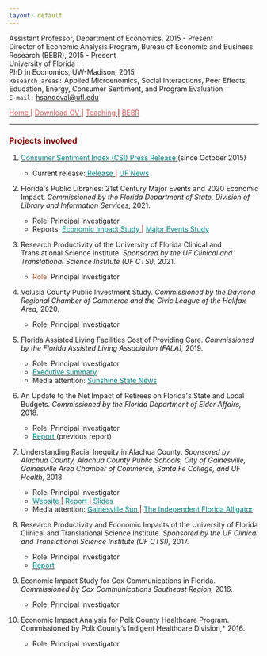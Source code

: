 ```yaml
---
layout: default
---
```


Assistant Professor, Department of Economics, 2015 - Present  
Director of Economic Analysis Program, Bureau of Economic and Business Research (BEBR), 2015 - Present  
University of Florida  
PhD in Economics, UW-Madison, 2015  
`Research areas:` Applied Microenomics, Social Interactions, Peer Effects, Education, Energy, Consumer Sentiment, and Program Evaluation  
`E-mail:` [hsandoval@ufl.edu](mailto:hsandoval@ufl.edu) 


[<span style="color: IndianRed"> Home </span>](index.html) <span style="color: maroon"> &#124; </span> <a href="https://hhsandoval.github.io/CVHHSG.pdf" target="_blank"> <span style="color: IndianRed"> Download CV </span> </a> <span style="color: maroon"> &#124; </span> [<span style="color: IndianRed"> Teaching </span>](teaching.html) <span style="color: maroon"> &#124; </span> [<span style="color: IndianRed"> BEBR </span>](bebr.html)

* * *

### <span style="color: maroon"> Projects involved </span>

1. [<span style="color: teal"> Consumer Sentiment Index (CSI) Press Release </span>](https://www.bebr.ufl.edu/florida-consumer-sentiment/) (since October 2015)
    * Current release:[<span style="color: teal"> Release </span>](https://www.bebr.ufl.edu/wp-content/uploads/2022/06/csi_2022_28_june.pdf) <span style="color: maroon"> &#124; </span> [<span style="color: teal"> UF News </span>](https://news.ufl.edu/2022/06/june-consumer-sentiment-increases/)

2. <span style="color: Charcoal"> Florida's Public Libraries: 21st Century Major Events and 2020 Economic Impact. </span> *Commissioned by the Florida Department of State, Division of Library and Information Services,* 2021. 
    * Role: Principal Investigator 
    * Reports: [<span style="color: teal"> Economic Impact Study </span>](https://dos.myflorida.com/library-archives/library-development/data/economic-impact/) <span style="color: maroon"> &#124; </span> [<span style="color: teal"> Major Events Study </span>](https://dos.myflorida.com/library-archives/library-development/data/major-events/)

3. <span style="color: Charcoal"> Research Productivity of the University of Florida Clinical and Translational Science Institute. </span> *Sponsored by the UF Clinical and Translational Science Institute (UF CTSI),* 2021. 
    * <span style="color: Sienna"> Role: </span>  Principal Investigator 

4. <span style="color: Charcoal"> Volusia County Public Investment Study. </span> *Commissioned by the Daytona Regional Chamber of Commerce and the Civic League of the Halifax Area,* 2020. 
    * Role: Principal Investigator 

5. <span style="color: Charcoal"> Florida Assisted Living Facilities Cost of Providing Care. </span> *Commissioned by the Florida Assisted Living Association (FALA),* 2019.
    * Role: Principal Investigator 
    * [<span style="color: teal"> Executive summary </span>](https://www.fala.org/ALF-Cost-of-Care-Study.html)
    * Media attention: [<span style="color: teal"> Sunshine State News </span>](http://www.sunshinestatenews.com/story/florida-alfs-face-rising-cost-few-skilled-workers)

6. <span style="color: Charcoal"> An Update to the Net Impact of Retirees on Florida's State and Local Budgets. </span>  *Commissioned by the Florida Department of Elder Affairs,* 2018.
    * Role: Principal Investigator 
    * [<span style="color: teal"> Report </span>](https://elderaffairs.org/wp-content/uploads/Retiree-Net-Impact-on-Floridas-Budgets-1.pdf) (previous report)

7. <span style="color: Charcoal"> Understanding Racial Inequity in Alachua County. </span> *Sponsored by Alachua County, Alachua County Public Schools, City of Gainesville, Gainesville Area Chamber of Commerce, Santa Fe College, and UF Health,* 2018.
    * Role: Principal Investigator 
    * [<span style="color: teal"> Website </span>](https://www.bebr.ufl.edu/economics/racial-inequity) <span style="color: maroon"> &#124; </span> [<span style="color: teal"> Report </span>](https://www.bebr.ufl.edu/sites/default/files/Research%20Reports/ri1_baseline_report.pdf) <span style="color: maroon"> &#124; </span> [<span style="color: teal"> Slides </span>](https://www.bebr.ufl.edu/sites/default/files/Research%20Reports/ri3_presentation_slides.pdf)
    * Media attention: [<span style="color: teal"> Gainesville Sun </span>](http://www.gainesville.com/news/20180113/disparity-study-alachua-county-blacks-face-bigger-hurdles?start=2) <span style="color: maroon"> &#124; </span> [<span style="color: teal"> The Independent Florida Alligator </span>](https://www.alligator.org/news/uf-researchers-released-a-report-on-alachua-county-s-racial/article_9ddb58aa-fa22-11e7-8e34-a726da16f65c.html) 

8. <span style="color: Charcoal"> Research Productivity and Economic Impacts of the University of Florida Clinical and Translational Science Institute. </span>  *Sponsored by the UF Clinical and Translational Science Institute (UF CTSI),* 2017.
    * Role: Principal Investigator
    * [<span style="color: teal"> Report </span>](https://www.ctsi.ufl.edu/about/research-initiatives/economic-impact-analysis/) 

9. <span style="color: Charcoal"> Economic Impact Study for Cox Communications in Florida. </span> *Commissioned by Cox Communications Southeast Region,* 2016.
    * Role: Principal Investigator 

10. <span style="color: Charcoal"> Economic Impact Analysis for Polk County Healthcare Program. </span> Commissioned by Polk County’s Indigent Healthcare Division,* 2016.
    * Role: Principal Investigator 
